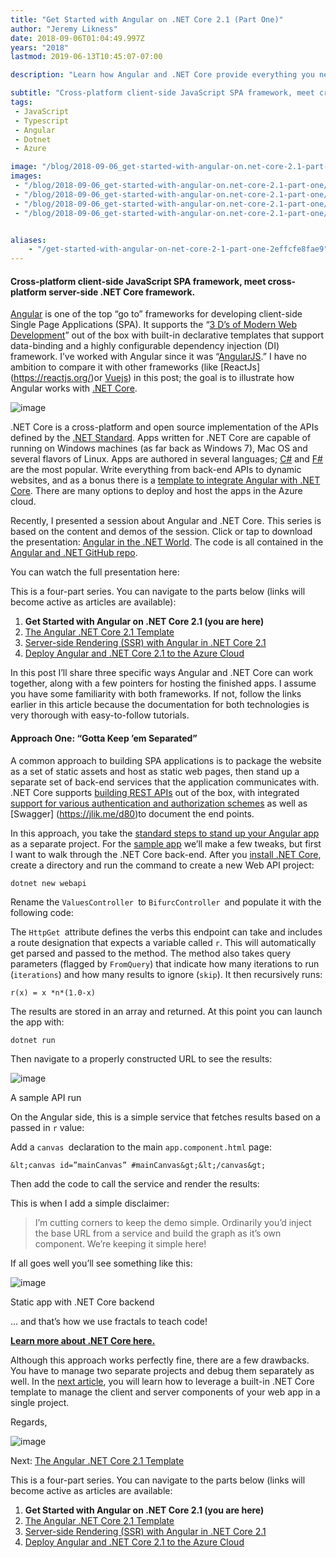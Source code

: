 ```yaml
---
title: "Get Started with Angular on .NET Core 2.1 (Part One)"
author: "Jeremy Likness"
date: 2018-09-06T01:04:49.997Z
years: "2018"
lastmod: 2019-06-13T10:45:07-07:00

description: "Learn how Angular and .NET Core provide everything you need to deliver modern single page web applications. Set up a static web app with a dynamic REST API back-end."

subtitle: "Cross-platform client-side JavaScript SPA framework, meet cross-platform server-side .NET Core framework."
tags:
 - JavaScript 
 - Typescript 
 - Angular 
 - Dotnet 
 - Azure 

image: "/blog/2018-09-06_get-started-with-angular-on.net-core-2.1-part-one/images/3.png" 
images:
 - "/blog/2018-09-06_get-started-with-angular-on.net-core-2.1-part-one/images/1.png" 
 - "/blog/2018-09-06_get-started-with-angular-on.net-core-2.1-part-one/images/2.png" 
 - "/blog/2018-09-06_get-started-with-angular-on.net-core-2.1-part-one/images/3.png" 
 - "/blog/2018-09-06_get-started-with-angular-on.net-core-2.1-part-one/images/4.gif" 


aliases:
    - "/get-started-with-angular-on-net-core-2-1-part-one-2effcfe8fae9"
---
```


#### Cross-platform client-side JavaScript SPA framework, meet cross-platform server-side .NET Core framework.

[Angular](https://angular.io/) is one of the top “go to” frameworks for developing client-side Single Page Applications (SPA). It supports the “[3 D’s of Modern Web Development](https://blog.jeremylikness.com/the-three-ds-of-modern-web-development-55d69fe048da)” out of the box with built-in declarative templates that support data-binding and a highly configurable dependency injection (DI) framework. I’ve worked with Angular since it was “[AngularJS](https://angularjs.org/).” I have no ambition to compare it with other frameworks (like [ReactJs] (https://reactjs.org/)or [Vuejs](https://vuejs.org/)) in this post; the goal is to illustrate how Angular works with [.NET Core](https://jlik.me/d8t).




![image](/blog/2018-09-06_get-started-with-angular-on.net-core-2.1-part-one/images/1.png)



.NET Core is a cross-platform and open source implementation of the APIs defined by the [.NET Standard](https://jlik.me/d8u). Apps written for .NET Core are capable of running on Windows machines (as far back as Windows 7), Mac OS and several flavors of Linux. Apps are authored in several languages; [C#](https://jlik.me/d8v) and [F#](https://jlik.me/d8w) are the most popular. Write everything from back-end APIs to dynamic websites, and as a bonus there is a [template to integrate Angular with .NET Core](https://jlik.me/d8x). There are many options to deploy and host the apps in the Azure cloud.

Recently, I presented a session about Angular and .NET Core. This series is based on the content and demos of the session. Click or tap to download the presentation: [Angular in the .NET World](https://jlik.me/d9y). The code is all contained in the [Angular and .NET GitHub repo](https://github.com/JeremyLikness/angular-net).

You can watch the full presentation here:






This is a four-part series. You can navigate to the parts below (links will become active as articles are available):

1.  **Get Started with Angular on .NET Core 2.1 (you are here)**
2.  [The Angular .NET Core 2.1 Template](https://blog.jeremylikness.com/the-angular-net-core-2-1-template-part-two-d4db52550764)
3.  [Server-side Rendering (SSR) with Angular in .NET Core 2.1](https://blog.jeremylikness.com/server-side-rendering-ssr-with-angular-in-net-core-2-1-part-three-481cb42d1ed2)
4.  [Deploy Angular and .NET Core 2.1 to the Azure Cloud](https://blog.jeremylikness.com/deploy-angular-and-net-core-2-1-to-the-azure-cloud-part-four-d68594807c7a)

In this post I’ll share three specific ways Angular and .NET Core can work together, along with a few pointers for hosting the finished apps. I assume you have some familiarity with both frameworks. If not, follow the links earlier in this article because the documentation for both technologies is very thorough with easy-to-follow tutorials.

#### Approach One: “Gotta Keep ’em Separated”

A common approach to building SPA applications is to package the website as a set of static assets and host as static web pages, then stand up a separate set of back-end services that the application communicates with. .NET Core supports [building REST APIs](https://jlik.me/d8z) out of the box, with integrated [support for various authentication and authorization schemes](https://jlik.me/d8y) as well as [Swagger] (https://jlik.me/d80)to document the end points.

In this approach, you take the [standard steps to stand up your Angular app](https://jlik.me/d81) as a separate project. For the [sample app](https://github.com/JeremyLikness/angular-net) we’ll make a few tweaks, but first I want to walk through the .NET Core back-end. After you [install .NET Core](https://jlik.me/d82), create a directory and run the command to create a new Web API project:

`dotnet new webapi`

Rename the `ValuesController `to `BifurcController `and populate it with the following code:




The `HttpGet `attribute defines the verbs this endpoint can take and includes a route designation that expects a variable called `r`. This will automatically get parsed and passed to the method. The method also takes query parameters (flagged by `FromQuery`) that indicate how many iterations to run (`iterations`) and how many results to ignore (`skip`). It then recursively runs:

`r(x) = x *n*(1.0-x)`

The results are stored in an array and returned. At this point you can launch the app with:

`dotnet run`

Then navigate to a properly constructed URL to see the results:




![image](/blog/2018-09-06_get-started-with-angular-on.net-core-2.1-part-one/images/2.png)

A sample API run



On the Angular side, this is a simple service that fetches results based on a passed in `r` value:




Add a `canvas `declaration to the main `app.component.html` page:

`&lt;canvas id=”mainCanvas” #mainCanvas&gt;&lt;/canvas&gt;`

Then add the code to call the service and render the results:




This is when I add a simple disclaimer:
> I’m cutting corners to keep the demo simple. Ordinarily you’d inject the base URL from a service and build the graph as it’s own component. We’re keeping it simple here!

If all goes well you’ll see something like this:




![image](/blog/2018-09-06_get-started-with-angular-on.net-core-2.1-part-one/images/3.png)

Static app with .NET Core backend



… and that’s how we use fractals to teach code!

[**Learn more about .NET Core here.**](https://jlik.me/d8t)

Although this approach works perfectly fine, there are a few drawbacks. You have to manage two separate projects and debug them separately as well. In the [next article](https://blog.jeremylikness.com/the-angular-net-core-2-1-template-part-two-d4db52550764), you will learn how to leverage a built-in .NET Core template to manage the client and server components of your web app in a single project.

Regards,




![image](/blog/2018-09-06_get-started-with-angular-on.net-core-2.1-part-one/images/4.gif)



Next: [The Angular .NET Core 2.1 Template](https://blog.jeremylikness.com/the-angular-net-core-2-1-template-part-two-d4db52550764)

This is a four-part series. You can navigate to the parts below (links will become active as articles are available:

1.  **Get Started with Angular on .NET Core 2.1 (you are here)**
2.  [The Angular .NET Core 2.1 Template](https://blog.jeremylikness.com/the-angular-net-core-2-1-template-part-two-d4db52550764)
3.  [Server-side Rendering (SSR) with Angular in .NET Core 2.1](https://blog.jeremylikness.com/server-side-rendering-ssr-with-angular-in-net-core-2-1-part-three-481cb42d1ed2)
4.  [Deploy Angular and .NET Core 2.1 to the Azure Cloud](https://blog.jeremylikness.com/deploy-angular-and-net-core-2-1-to-the-azure-cloud-part-four-d68594807c7a)
